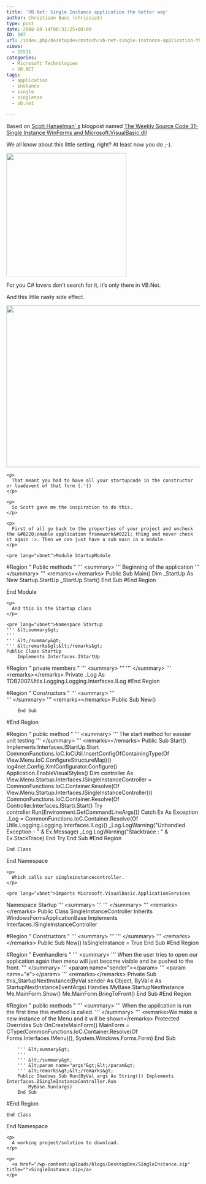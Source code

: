 ```yaml
---
title: 'VB.Net: Single Instance application the better way'
author: Christiaan Baes (chrissie1)
type: post
date: 2008-08-14T08:31:25+00:00
ID: 107
url: /index.php/desktopdev/mstech/vb-net-single-instance-application-the-b/
views:
  - 15511
categories:
  - Microsoft Technologies
  - VB.NET
tags:
  - application
  - instance
  - single
  - singleton
  - vb.net

---
```

Based on [Scott Hanselman&#8217; s][1] blogpost named [The Weekly Source Code 31- Single Instance WinForms and Microsoft.VisualBasic.dll][2]

We all know about this little setting, right? At least now you do ;-).

<div class="image_block">
  <img src="/wp-content/uploads/blogs/DesktopDev/SingleInstance.jpg" alt="" title="" width="313" height="322" />
</div>

<div class="image_block">
  <p>
    For you C# lovers don&#8217;t search for it, it&#8217;s only there in VB.Net.
  </p>
  
  <p>
    And this little nasty side effect.
  </p>
  
  <p>
    <img src="/wp-content/uploads/blogs/DesktopDev/Singleinstancewitherror.jpg" alt="" title="" width="783" height="422" /></div> 
    
    <p>
      That meant you had to have all your startupcode in the constructor or loadevent of that form (:'()
    </p>
    
    <p>
      So Scott gave me the inspiration to do this.
    </p>
    
    <p>
      First of all go back to the properties of your project and uncheck the &#8220;enable application framework&#8221; thing and never check it again :>. Then we can just have a sub main in a module.
    </p>
    
    <pre lang="vbnet">Module StartupModule

#Region " Public methods "
    ''' &lt;summary&gt;
    ''' Beginning of the application
    ''' &lt;/summary&gt;
    ''' &lt;remarks&gt;&lt;/remarks&gt;
    Public Sub Main()
        Dim _StartUp As New Startup.StartUp
        _StartUp.Start()
    End Sub
#End Region

End Module
</pre>
    
    <p>
      And this is the Startup class
    </p>
    
    <pre lang="vbnet">Namespace Startup
    ''' &lt;summary&gt;
    ''' 
    ''' &lt;/summary&gt;
    ''' &lt;remarks&gt;&lt;/remarks&gt;
    Public Class StartUp
        Implements Interfaces.IStartUp

#Region " private members "
        ''' &lt;summary&gt;
        ''' 
        ''' &lt;/summary&gt;
        ''' &lt;remarks&gt;&lt;/remarks&gt;
        Private _Log As TDB2007.Utils.Logging.Logging.Interfaces.ILog
#End Region

#Region " Constructors "
        ''' &lt;summary&gt;
        '''  
        ''' &lt;/summary&gt;
        ''' &lt;remarks&gt;&lt;/remarks&gt;
        Public Sub New()

        End Sub
#End Region

#Region " public method "
        ''' &lt;summary&gt;
        ''' The start method for eassier unit testing
        ''' &lt;/summary&gt;
        ''' &lt;remarks&gt;&lt;/remarks&gt;
        Public Sub Start() Implements Interfaces.IStartUp.Start
            CommonFunctions.IoC.IoCUtil.InsertConfigOfContainingType(Of View.Menu.IoC.ConfigureStructureMap)()
            log4net.Config.XmlConfigurator.Configure()
            Application.EnableVisualStyles()
            Dim controller As View.Menu.Startup.Interfaces.ISingleInstanceController = CommonFunctions.IoC.Container.Resolve(Of View.Menu.Startup.Interfaces.ISingleInstanceController)()
            CommonFunctions.IoC.Container.Resolve(Of Controller.Interfaces.IStart).Start()
            Try
                controller.Run(Environment.GetCommandLineArgs())
            Catch Ex As Exception
                _Log = CommonFunctions.IoC.Container.Resolve(Of Utils.Logging.Logging.Interfaces.ILog)()
                _Log.LogWarning("Unhandled Exception - " & Ex.Message)
                _Log.LogWarning("Stacktrace : " & Ex.StackTrace)
            End Try
        End Sub
#End Region

    End Class
End Namespace</pre>
    
    <p>
      Which calls our singleinstancecontroller.
    </p>
    
    <pre lang="vbnet">Imports Microsoft.VisualBasic.ApplicationServices

Namespace Startup
    ''' &lt;summary&gt;
    ''' 
    ''' &lt;/summary&gt;
    ''' &lt;remarks&gt;&lt;/remarks&gt;
    Public Class SingleInstanceController
        Inherits WindowsFormsApplicationBase
        Implements Interfaces.ISingleInstanceController

#Region " Constructors "
        ''' &lt;summary&gt;
        ''' 
        ''' &lt;/summary&gt;
        ''' &lt;remarks&gt;&lt;/remarks&gt;
        Public Sub New()
            IsSingleInstance = True
        End Sub
#End Region

#Region " Evenhandlers "
        ''' &lt;summary&gt;
        ''' When the user tries to open our application again then menu will just become visible and be pushed to the front.
        ''' &lt;/summary&gt;
        ''' &lt;param name="sender"&gt;&lt;/param&gt;
        ''' &lt;param name="e"&gt;&lt;/param&gt;
        ''' &lt;remarks&gt;&lt;/remarks&gt;
        Private Sub this_StartupNextInstance(ByVal sender As Object, ByVal e As StartupNextInstanceEventArgs) Handles MyBase.StartupNextInstance
            Me.MainForm.Show()
            Me.MainForm.BringToFront()
        End Sub
#End Region

#Region " public methods "
        ''' &lt;summary&gt;
        ''' When the application is run the first time this method is called.
        ''' &lt;/summary&gt;
        ''' &lt;remarks&gt;We make a new instance of the Menu and it will be shown&lt;/remarks&gt;
        Protected Overrides Sub OnCreateMainForm()
            MainForm = CType(CommonFunctions.IoC.Container.Resolve(Of Forms.Interfaces.IMenu)(), System.Windows.Forms.Form)
        End Sub

        ''' &lt;summary&gt;
        ''' 
        ''' &lt;/summary&gt;
        ''' &lt;param name="args"&gt;&lt;/param&gt;
        ''' &lt;remarks&gt;&lt;/remarks&gt;
        Public Shadows Sub Run(ByVal args As String()) Implements Interfaces.ISingleInstanceController.Run
            MyBase.Run(args)
        End Sub
#End Region

    End Class
End Namespace</pre>
    
    <p>
      A working project/solution to download.
    </p>
    
    <p>
      <a href="/wp-content/uploads/blogs/DesktopDev/SingleInstance.zip" title="">SingleInstance.zip</a>
    </p>

 [1]: http://www.hanselman.com/blog/
 [2]: http://www.hanselman.com/blog/TheWeeklySourceCode31SingleInstanceWinFormsAndMicrosoftVisualBasicdll.aspx